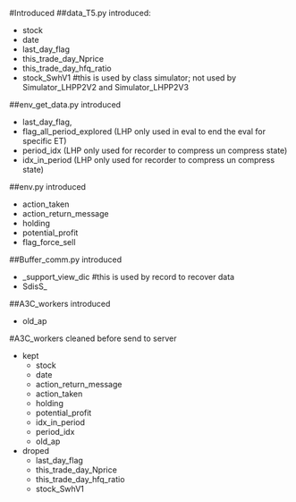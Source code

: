 

#Introduced
##data_T5.py introduced:
* stock
* date
* last_day_flag
* this_trade_day_Nprice
* this_trade_day_hfq_ratio
* stock_SwhV1       #this is used by class simulator; not used by Simulator_LHPP2V2 and Simulator_LHPP2V3 

##env_get_data.py introduced
* last_day_flag,
* flag_all_period_explored (LHP  only used in eval to end the eval for specific ET)
* period_idx  (LHP only used for recorder to compress un compress state)
* idx_in_period (LHP only used for recorder to compress un compress state)

##env.py introduced
* action_taken
* action_return_message
* holding
* potential_profit
* flag_force_sell

##Buffer_comm.py introduced
* _support_view_dic  #this is used by record to recover data
* SdisS_

##A3C_workers introduced
* old_ap

#A3C_workers cleaned before send to server
* kept
    * stock
    * date
    * action_return_message
    * action_taken
    * holding
    * potential_profit
    * idx_in_period
    * period_idx
    * old_ap
* droped
    * last_day_flag
    * this_trade_day_Nprice
    * this_trade_day_hfq_ratio
    * stock_SwhV1
